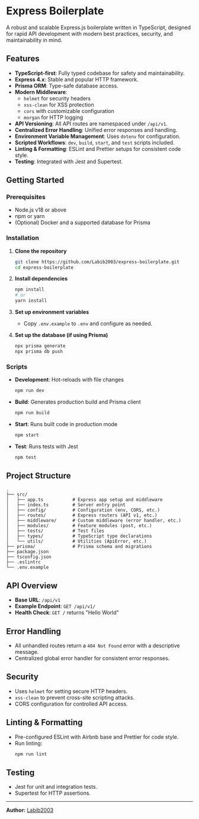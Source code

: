 # Express Boilerplate

A robust and scalable Express.js boilerplate written in TypeScript, designed for rapid API development with modern best practices, security, and maintainability in mind.

## Features

- **TypeScript-first**: Fully typed codebase for safety and maintainability.
- **Express 4.x**: Stable and popular HTTP framework.
- **Prisma ORM**: Type-safe database access.
- **Modern Middleware**:
  - `helmet` for security headers
  - `xss-clean` for XSS protection
  - `cors` with customizable configuration
  - `morgan` for HTTP logging
- **API Versioning**: All API routes are namespaced under `/api/v1`.
- **Centralized Error Handling**: Unified error responses and handling.
- **Environment Variable Management**: Uses `dotenv` for configuration.
- **Scripted Workflows**: `dev`, `build`, `start`, and `test` scripts included.
- **Linting & Formatting**: ESLint and Prettier setups for consistent code style.
- **Testing**: Integrated with Jest and Supertest.

## Getting Started

### Prerequisites

- Node.js v18 or above
- npm or yarn
- (Optional) Docker and a supported database for Prisma

### Installation

1. **Clone the repository**
   ```sh
   git clone https://github.com/Labib2003/express-boilerplate.git
   cd express-boilerplate
   ```

2. **Install dependencies**
   ```sh
   npm install
   # or
   yarn install
   ```

3. **Set up environment variables**
   - Copy `.env.example` to `.env` and configure as needed.

4. **Set up the database (if using Prisma)**
   ```sh
   npx prisma generate
   npx prisma db push
   ```

### Scripts

- **Development**: Hot-reloads with file changes
  ```sh
  npm run dev
  ```
- **Build**: Generates production build and Prisma client
  ```sh
  npm run build
  ```
- **Start**: Runs built code in production mode
  ```sh
  npm start
  ```
- **Test**: Runs tests with Jest
  ```sh
  npm test
  ```

## Project Structure

```
.
├── src/
│   ├── app.ts           # Express app setup and middleware
│   ├── index.ts         # Server entry point
│   ├── config/          # Configuration (env, CORS, etc.)
│   ├── routes/          # Express routers (API v1, etc.)
│   ├── middleware/      # Custom middleware (error handler, etc.)
│   ├── modules/         # Feature modules (post, etc.)
│   ├── tests/           # Test files
│   ├── types/           # TypeScript type declarations
│   └── utils/           # Utilities (ApiError, etc.)
├── prisma/              # Prisma schema and migrations
├── package.json
├── tsconfig.json
├── .eslintrc
└── .env.example
```

## API Overview

- **Base URL**: `/api/v1`
- **Example Endpoint**: `GET /api/v1/`
- **Health Check**: `GET /` returns "Hello World"

## Error Handling

- All unhandled routes return a `404 Not Found` error with a descriptive message.
- Centralized global error handler for consistent error responses.

## Security

- Uses `helmet` for setting secure HTTP headers.
- `xss-clean` to prevent cross-site scripting attacks.
- CORS configuration for controlled API access.

## Linting & Formatting

- Pre-configured ESLint with Airbnb base and Prettier for code style.
- Run linting:
  ```sh
  npm run lint
  ```

## Testing

- Jest for unit and integration tests.
- Supertest for HTTP assertions.

---

**Author:** [Labib2003](https://github.com/Labib2003)
